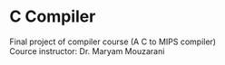 # C Compiler
Final project of compiler course (A C to MIPS compiler)  
Cource instructor: Dr. Maryam Mouzarani
